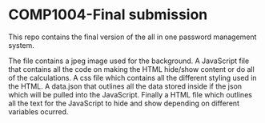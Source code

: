 # COMP1004-Final submission

This repo contains the final version of the all in one password management system.

The file contains a jpeg image used for the background. A JavaScript file that contains all the code on making the HTML hide/show content or do all of the calculations. A css file which contains all the different styling used in the HTML. A data.json that outlines all the data stored inside if the json which will be pulled into the JavaScript. Finally a HTML file which outlines all the text for the JavaScript to hide and show depending on different variables ocurred.

